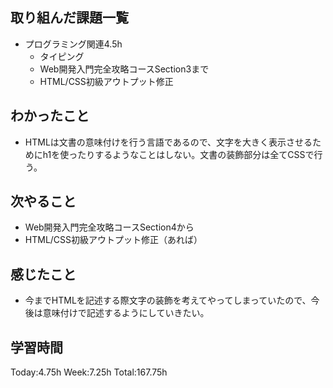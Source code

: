 ## 取り組んだ課題一覧
- プログラミング関連4.5h
    - タイピング
    - Web開発入門完全攻略コースSection3まで
    - HTML/CSS初級アウトプット修正
## わかったこと
- HTMLは文書の意味付けを行う言語であるので、文字を大きく表示させるためにh1を使ったりするようなことはしない。文書の装飾部分は全てCSSで行う。
## 次やること
- Web開発入門完全攻略コースSection4から
- HTML/CSS初級アウトプット修正（あれば）
## 感じたこと
- 今までHTMLを記述する際文字の装飾を考えてやってしまっていたので、今後は意味付けで記述するようにしていきたい。
## 学習時間
Today:4.75h Week:7.25h Total:167.75h